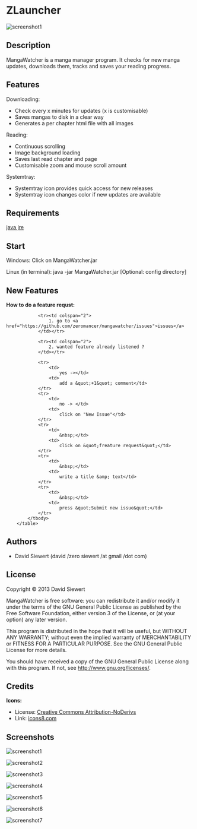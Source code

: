 
# ZLauncher #

![screenshot1](https://raw.github.com/zeromancer/mangawatcher/master/screenshots/3.png)


## Description ##

MangaWatcher is a manga manager program. 
It checks for new manga updates, downloads them, tracks and saves your reading progress.


## Features ##

Downloading:
 * Check every x minutes for updates (x is customisable)
 * Saves mangas to disk in a clear way
 * Generates a per chapter html file with all images

Reading:
 * Continuous scrolling
 * Image background loading
 * Saves last read chapter and page
 * Customisable zoom and mouse scroll amount

Systemtray:
 * Systemtray icon provides quick access for new releases
 * Systemtray icon changes color if new updates are available


## Requirements ##

[java jre](http://www.java.com/en/download/index.jsp)


## Start ##

Windows:
	Click on MangaWatcher.jar
	
Linux (in terminal):
	java -jar MangaWatcher.jar [Optional: config directory]


## New Features ##

**How to do a feature requst:**

<table border="0" cellpadding="0" cellspacing="0">
			<tbody>
			 
				<tr><td colspan="2">
					1. go to <a href="https://github.com/zeromancer/mangawatcher/issues">issues</a>
				</td></tr>
				
				<tr><td colspan="2">
					2. wanted feature already listened ?
				</td></tr>
				
				<tr>
					<td>
						yes -></td>
					<td>
						add a &quot;+1&quot; comment</td>
				</tr>
				<tr>
					<td>
						no -> </td>
					<td>
						click on "New Issue"</td>
				</tr>
				<tr>
					<td>
						&nbsp;</td>
					<td>
						click on &quot;freature request&quot;</td>
				</tr>
				<tr>
					<td>
						&nbsp;</td>
					<td>
						write a title &amp; text</td>
				</tr>
				<tr>
					<td>
						&nbsp;</td>
					<td>
						press &quot;Submit new issue&quot;</td>
				</tr>
			</tbody>
		</table>



## Authors ##
 * David Siewert (david /zero siewert /at gmail /dot com)

## License ##

Copyright © 2013 David Siewert

MangaWatcher is free software: you can redistribute it and/or modify it under the terms of the GNU General Public License as published by the Free Software Foundation, either version 3 of the License, or (at your option) any later version.

This program is distributed in the hope that it will be useful, but WITHOUT ANY WARRANTY; without even the implied warranty of MERCHANTABILITY or FITNESS FOR A PARTICULAR PURPOSE. See the GNU General Public License for more details.

You should have received a copy of the GNU General Public License along with this program. If not, see http://www.gnu.org/licenses/.


## Credits ##

**Icons:**
 * License: [Creative Commons Attribution-NoDerivs](http://creativecommons.org/licenses/by-nd/3.0/)
 * Link: [icons8.com](http://icons8.com/)


## Screenshots ##

![screenshot1](https://raw.github.com/zeromancer/mangawatcher/master/screenshots/1.png)

![screenshot2](https://raw.github.com/zeromancer/mangawatcher/master/screenshots/2.png)

![screenshot3](https://raw.github.com/zeromancer/mangawatcher/master/screenshots/3.png)

![screenshot4](https://raw.github.com/zeromancer/mangawatcher/master/screenshots/4.png)

![screenshot5](https://raw.github.com/zeromancer/mangawatcher/master/screenshots/5.png)

![screenshot6](https://raw.github.com/zeromancer/mangawatcher/master/screenshots/6.png)

![screenshot7](https://raw.github.com/zeromancer/mangawatcher/master/screenshots/7.png)
